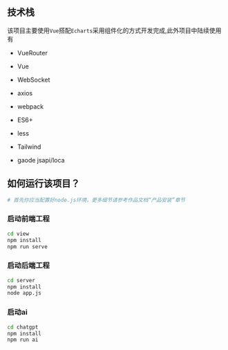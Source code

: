 ## 技术栈

该项目主要使用`Vue`搭配`Echarts`采用组件化的方式开发完成,此外项目中陆续使用有

- VueRouter

- Vue

- WebSocket

- axios

- webpack

- ES6+

- less

- Tailwind

- gaode jsapi/loca

    

## 如何运行该项目？

```bash
# 首先你应当配置好node.js环境，更多细节请参考作品文档“产品安装”章节
```

### 启动前端工程

```bash
cd view
npm install
npm run serve
```

### 启动后端工程

```bash
cd server
npm install
node app.js
```

### 启动ai

 ```bash
 cd chatgpt
 npm install 
 npm run ai
 ```
